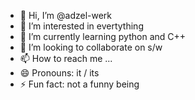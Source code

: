 - 👋 Hi, I’m @adzel-werk
- 👀 I’m interested in evertything
- 🌱 I’m currently learning python and C++
- 💞️ I’m looking to collaborate on s/w
- 📫 How to reach me ...
- 😄 Pronouns: it / its
- ⚡ Fun fact: not a funny being

<!---
adzel-werk/adzel-werk is a ✨ special ✨ repository because its `README.md` (this file) appears on your GitHub profile.
You can click the Preview link to take a look at your changes.
--->
